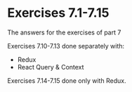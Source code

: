 # Exercises 7.1-7.15

The answers for the exercises of part 7

Exercises 7.10-7.13 done separately with:
  - Redux
  - React Query & Context

Exercises 7.14-7.15 done only with Redux.
